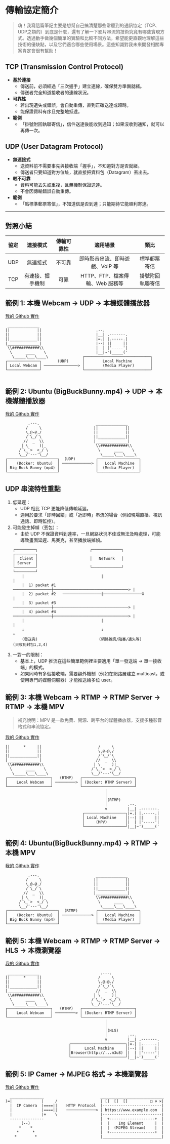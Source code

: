 # 傳輸協定簡介

> 嗨！我寫這篇筆記主要是想幫自己搞清楚那些常聽到的通訊協定（TCP、UDP之類的）到底是什麼，還有了解一下影片串流的技術究竟有哪些實現方式。透過動手做幾個簡單的實驗和比較不同方法，希望能更直觀地理解這些技術的優缺點，以及它們適合哪些使用場景。這些知識對我未來開發相關專案肯定會很有幫助！

## TCP (Transmission Control Protocol)
- **基於連接**  
  - 傳送前，必須經過「三次握手」建立連線，確保雙方準備就緒。  
  - 傳送者完全知道接收者的連線狀況。
- **可靠性**  
  - 若出現遺失或錯誤，會自動重傳，直到正確送達或超時。  
  - 能保證資料有序且完整地抵達。
- **範例**  
  - 「掛號附回執聯寄信」，信件送達後能收到通知；如果沒收到通知，就可以再傳一次。


## UDP (User Datagram Protocol)
- **無連接式**  
  - 送資料前不需要事先與接收端「握手」，不知道對方是否就緒。  
  - 傳送者只要知道對方位址，就直接把資料包（Datagram）丟出去。
- **較不可靠**  
  - 資料可能丟失或重複，且無機制保證送達。  
  - 不會因傳輸錯誤自動重傳。
- **範例**  
  - 「貼標準郵票寄信」，不知道信是否到達；只能期待它能順利寄達。

---

## 對照小結

| 協定 | 連接模式        | 傳輸可靠性 | 適用場景                         | 類比              |
|:---:|:------------:|:------:|:---------------------------:|:----------------:|
| UDP | 無連接式        | 不可靠    | 即時影音串流、即時遊戲、VoIP 等   | 標準郵票寄信        |
| TCP | 有連接、握手機制 | 可靠      | HTTP、FTP、檔案傳輸、Web 服務等   | 掛號附回執聯寄信     |



## 範例 1: 本機 Webcam → UDP → 本機媒體播放器

[我的 Github 實作](https://github.com/ChiuWeiChung/live-streaming/tree/feature/udp-local-video)
``` 
 ______________
||            ||                        .--. 
||            ||                        |__| .-------.  
||____________||                        |=.| |.-----.|
|______________|                        |--| ||     ||  
 \\############\\                       |  | |'-----'| 
  \      ____    \                      |__|~')_____('
   \_____\___\____\               ┌─────────────────────────────┐
┌──────────────┐       (UDP)      │        Local Machine        │
│ Local Webcam │ ───────────────> │        (Media Player)       │
└──────────────┘                  └─────────────────────────────┘
                                 

```

## 範例 2: Ubuntu (BigBuckBunny.mp4)  → UDP → 本機媒體播放器
[我的 Github 實作](https://github.com/ChiuWeiChung/live-streaming/tree/feature/udp-webcam)
``` 
          .---.                         ______________       
         /     \                       ||            ||     
         \.@-@./                       ||            ||      
         /`\_/`\                       ||____________||       
        //  _  \\                      |______________|     
       | \     )|_                      \\############\\      
      /`\_`>  <_/ \                      \      ____    \    
      \__/'---'\__/                       \_____\___\____\  
┌──────────────────────┐  (UDP)         ┌──────────────────┐
│    (Docker: Ubuntu)  │ ─────────────> │   Local Machine  │
│ Big Buck Bunny (mp4) │                │  (Media Player)  │
└──────────────────────┘                └──────────────────┘
```


## UDP 串流特性重點
1. 低延遲：
    * UDP 相比 TCP 更能降低傳輸延遲。
    * 適用於要求「即時回饋」或「近即時」串流的場合（例如現場直播、視訊通話、即時監控）。
2. 可能發生掉幀（丟包）：
    * 由於 UDP 不保證資料到達率，一旦網路狀況不佳或無法及時處理，可能導致畫面延遲、馬賽克，甚至播放端掉幀。
    ```
    ┌─────────┐                       ┌─────────────┐                      ┌─────────┐
    │  Client │                       │   Network   │                      │ Server  │
    └─────────┘                       └─────────────┘                      └─────────┘
        |                                  |                                   |
        |  1) packet #1   ─────────────────┼─────────────────────────────────> |
        |  2) packet #2   ─────────────────┼─────────────────X                 |
        |  3) packet #3   ─────────────────┼─────────────────────────────────> |
        |  4) packet #4   ─────────────────┼─────────────────────────────────> |
        |                                  |                                   |
        ↓                                  ↓                                   ↓
        (發送完)                           (網路雜訊/阻塞/遺失等)              (只收到封包1,3,4)
    ```
1. 一對一的限制：
    * 基本上，UDP 推流在這些簡單範例裡主要適用「單一發送端 → 單一接收端」的模式。
    * 如果同時有多個接收端，需要額外機制（例如在網路層建立 multicast，或使用專門的媒體伺服器）才能推送給多位 user。


## 範例 3: 本機 Webcam → RTMP → RTMP Server → RTMP → 本機 MPV

> 補充說明：MPV 是一款免費、開源、跨平台的媒體播放器，支援多種影音格式和串流協定。

[我的 Github 實作](https://github.com/ChiuWeiChung/live-streaming/tree/feature/rtmp-webcam)

``` ______________                           .---.     
||      *     ||                         /     \        
||            ||                         \.@-@./    
||____________||                         /`\_/`\    
|______________|                        //  _  \\   
 \\############\\                      | \     )|_  
  \      ____    \                    /`\_`>  <_/ \ 
   \_____\___\____\                   \__/'---'\__/ 
┌───────────────────┐   (RTMP)   ┌───────────────────────┐
│    Local Webcam   │ ─────────> │ (Docker: RTMP Server) │
└───────────────────┘            └───────────────────────┘
                                            │
                                            │ 
                                            │(RTMP)
                                            │         .--.
                                            v         |__| .-------.
                                  ┌──────────────────┐|=.| |.-----.|
                                  │ Local Machine    │|--| ||     ||
                                  │     (MPV)        │|  | |'-----'|
                                  └──────────────────┘|__|~')_____('
```
                  
## 範例 4: Ubuntu(BigBuckBunny.mp4) → RTMP → 本機 MPV

[我的 Github 實作](https://github.com/ChiuWeiChung/live-streaming/tree/feature/rtmp-local-video)

``` 
          .---.                         ______________       
         /     \                       ||            ||     
         \.@-@./                       ||            ||      
         /`\_/`\                       ||____________||       
        //  _  \\                      |______________|     
       | \     )|_                      \\############\\      
      /`\_`>  <_/ \                      \      ____    \    
      \__/'---'\__/                       \_____\___\____\  
┌──────────────────────┐  (RTMP)        ┌──────────────────┐
│    (Docker: Ubuntu)  │ ─────────────> │   Local Machine  │
│ Big Buck Bunny (mp4) │                │  (Media Player)  │
└──────────────────────┘                └──────────────────┘
```

## 範例 5: 本機 Webcam → RTMP → RTMP Server → HLS → 本機瀏覽器

[我的 Github 實作](https://github.com/ChiuWeiChung/live-streaming/tree/feature/hls)

```
 ______________                           .---.     
||      *     ||                         /     \        
||            ||                         \.@-@./    
||____________||                         /`\_/`\    
|______________|                        //  _  \\   
 \\############\\                      | \     )|_  
  \      ____    \                    /`\_`>  <_/ \ 
   \_____\___\____\                   \__/'---'\__/ 
┌───────────────────┐   (RTMP)   ┌───────────────────────┐
│    Local Webcam   │ ─────────> │ (Docker: RTMP Server) │
└───────────────────┘            └───────────────────────┘
                                            │
                                            │ 
                                            │(HLS)
                                            │         .--.
                                            v         |__| .-------.
                            ┌────────────────────────┐|=.| |.-----.|
                            │      Local Machine     │|--| ||     ||
                            │Browser(http://...m3u8) │|  | |'-----'|
                            └────────────────────────┘|__|~')_____('
```


## 範例 5: IP Camer → MJPEG 格式 → 本機瀏覽器

[我的 Github 實作](https://github.com/ChiuWeiChung/live-streaming/tree/feature/ipcam-streaming)

```
  _______________                         ____________________________                                              
)=|             |     /                   | []  []  []          □ ⊖ ✕|                                              
  |  IP Camera  |====||    HTTP Protocol  |--------------------------|                                              
  |             |====||    ─────────────> | https://www.example.com  |                                              
  |             |+    \                   |--------------------------|                                                  
  ---------------                         |  +--------------------+  |                                                
       (--)                               |  |    Img Element     |  |                                              
      *    *                              |  |  (MJPEG Stream)    |  |                                              
     *      *                             |  +--------------------+  |  
    *        *                            |__________________________|  
```                                          